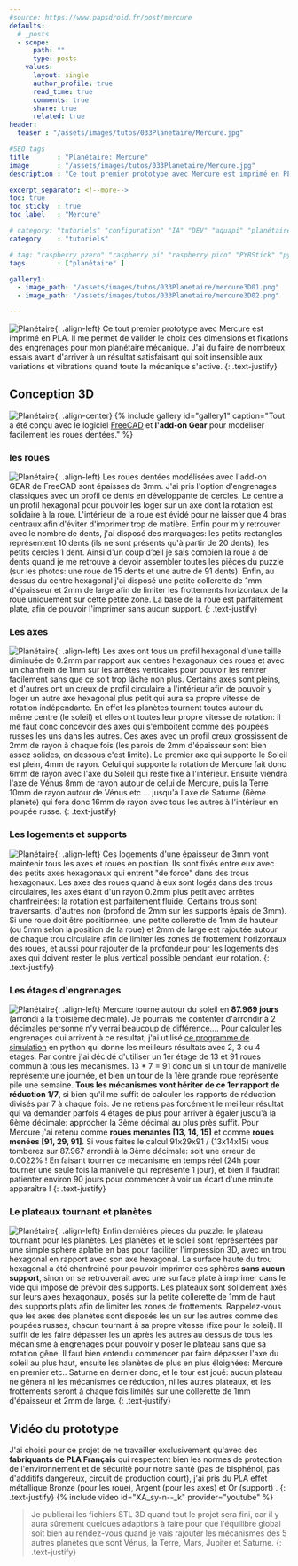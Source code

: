 ```yaml
---
#source: https://www.papsdroid.fr/post/mercure
defaults:
  # _posts
  - scope:
      path: ""
      type: posts
    values:
      layout: single
      author_profile: true
      read_time: true
      comments: true
      share: true
      related: true
header: 
  teaser : "/assets/images/tutos/033Planetaire/Mercure.jpg"

#SEO tags
title       : "Planétaire: Mercure"
image       : "/assets/images/tutos/033Planetaire/Mercure.jpg"
description : "Ce tout premier prototype avec Mercure est imprimé en PLA. Il me permet de valider le choix des dimensions et fixations des engrenages pour mon planétaire mécanique"

excerpt_separator: <!--more-->
toc: true
toc_sticky  : true
toc_label   : "Mercure"

# category: "tutoriels" "configuration" "IA" "DEV" "aquapi" "planétaire" 
category    : "tutoriels" 

# tag: "raspberry pzero" "raspberry pi" "raspberry pico" "PYBStick" "python3" "micro-pyhton" "électronique"
tags        : ["planétaire" ]

gallery1:
  - image_path: "/assets/images/tutos/033Planetaire/mercure3D01.png"
  - image_path: "/assets/images/tutos/033Planetaire/mercure3D02.png"

---
```

![Planétaire](/assets/images/tutos/033Planetaire/Mercure.jpg){: .align-left}
Ce tout premier prototype avec Mercure est imprimé en PLA. Il me permet de valider le choix des dimensions et fixations des engrenages pour mon planétaire mécanique. J'ai du faire de nombreux essais avant d'arriver à un résultat satisfaisant qui soit insensible aux variations et vibrations quand toute la mécanique s'active.
{: .text-justify}

## Conception 3D
![Planétaire](/assets/images/tutos/033Planetaire/mercure3D03.png){: .align-center}
{% include gallery id="gallery1" caption="Tout a été conçu avec le logiciel [FreeCAD](https://www.freecadweb.org/?lang=fr) et **l'add-on Gear** pour modéliser facilement les roues dentées." %}

### les roues
![Planétaire](/assets/images/tutos/033Planetaire/mercure-roues.png){: .align-left}
Les roues dentées modélisées avec l'add-on GEAR de FreeCAD sont épaisses de 3mm. J'ai pris l'option d'engrenages classiques avec un profil de dents en développante de cercles. Le centre a un profil hexagonal pour pouvoir les loger sur un axe dont la rotation est solidaire à la roue. L'intérieur de la roue est évidé pour ne laisser que 4 bras centraux afin d'éviter d'imprimer trop de matière. Enfin pour m'y retrouver avec le nombre de dents, j'ai disposé des marquages: les petits rectangles représentent 10 dents (ils ne sont présents qu'à partir de 20 dents), les petits cercles 1 dent. Ainsi d'un coup d’œil je sais combien la roue a de dents quand je me retrouve à devoir assembler toutes les pièces du puzzle (sur les photos: une roue de 15 dents et une autre de 91 dents). Enfin, au dessus du centre hexagonal j'ai disposé une petite collerette de 1mm d'épaisseur et 2mm de large afin de limiter les frottements horizontaux de la roue uniquement sur cette petite zone. La base de la roue est parfaitement plate, afin de pouvoir l'imprimer sans aucun support.
{: .text-justify}

### Les axes
![Planétaire](/assets/images/tutos/033Planetaire/mercure-axes.png){: .align-left}
Les axes ont tous un profil hexagonal d'une taille diminuée de 0.2mm par rapport aux centres hexagonaux des roues et avec un chanfrein de 1mm sur les arrêtes verticales pour pouvoir les rentrer facilement sans que ce soit trop lâche non plus. Certains axes sont pleins, et d'autres ont un creux de profil circulaire à l'intérieur afin de pouvoir y loger un autre axe hexagonal plus petit qui aura sa propre vitesse de rotation indépendante. En effet les planètes tournent toutes autour du même centre (le soleil) et elles ont toutes leur propre vitesse de rotation: il me faut donc concevoir des axes qui s'emboîtent comme des poupées russes les uns dans les autres. Ces axes avec un profil creux grossissent de 2mm de rayon à chaque fois (les parois de 2mm d'épaisseur sont bien assez solides, en dessous c'est limite). Le premier axe qui supporte le Soleil est plein, 4mm de rayon. Celui qui supporte la rotation de Mercure fait donc 6mm de rayon avec l'axe du Soleil qui reste fixe à l'intérieur. Ensuite viendra l'axe de Vénus 8mm de rayon autour de celui de Mercure, puis la Terre 10mm de rayon autour de Vénus etc ... jusqu'à l'axe de Saturne (6ème planète) qui fera donc 16mm de rayon avec tous les autres à l'intérieur en poupée russe. 
{: .text-justify}

### Les logements et supports
![Planétaire](/assets/images/tutos/033Planetaire/mercure-supports.png){: .align-left}
Ces logements d'une épaisseur de 3mm vont maintenir tous les axes et roues en position. Ils sont fixés entre eux avec des petits axes hexagonaux qui entrent "de force" dans des trous hexagonaux. Les axes des roues quand à eux sont logés dans des trous circulaires, les axes étant d'un rayon 0.2mm plus petit avec arrêtes chanfreinées: la rotation est parfaitement fluide. Certains trous sont traversants, d'autres non (profond de 2mm sur les supports épais de 3mm). Si une roue doit être positionnée, une petite collerette de 1mm de hauteur (ou 5mm selon la position de la roue) et 2mm de large est rajoutée autour de chaque trou circulaire afin de limiter les zones de frottement horizontaux des roues, et aussi pour rajouter de la profondeur pour les logements des axes qui doivent rester le plus vertical possible pendant leur rotation.
{: .text-justify}

### Les étages d'engrenages
![Planétaire](/assets/images/tutos/033Planetaire/mercure-etages.png){: .align-left}
Mercure tourne autour du soleil en **87.969 jours** (arrondi à la troisième décimale). Je pourrais me contenter d'arrondir à 2 décimales personne n'y verrai beaucoup de différence.... Pour calculer les engrenages qui arrivent à ce résultat, j'ai utilisé [ce programme de simulation](https://papsdroidfr.github.io/dev/CalculEngrenages/) en python qui donne les meilleurs résultats avec 2, 3 ou 4 étages. Par contre j'ai décidé d'utiliser un 1er étage de 13 et 91 roues commun à tous les mécanismes. 13 * 7 = 91 donc un si un tour de manivelle représente une journée, et bien un tour de la 1ère grande roue représente pile une semaine. **Tous les mécanismes vont hériter de ce 1er rapport de réduction 1/7**, si bien qu'il me suffit de calculer les rapports de réduction divisés par 7 à chaque fois. Je ne retiens pas forcément le meilleur résultat qui va demander parfois 4 étages de plus pour arriver à égaler jusqu'à la 6ème décimale: approcher la 3ème décimal au plus près suffit. Pour Mercure j'ai retenu comme **roues menantes [13, 14, 15]** et comme **roues menées [91, 29, 91]**. Si vous faites le calcul 91x29x91 / (13x14x15) vous tomberez sur 87.967 arrondi à la 3ème décimale: soit une erreur de 0.0022% ! En faisant tourner ce mécanisme en temps réel (24h pour tourner une seule fois la manivelle qui représente 1 jour), et bien il faudrait patienter environ 90 jours pour commencer à voir un écart d'une minute apparaître !
{: .text-justify}

### Le plateaux tournant et planètes
![Planétaire](/assets/images/tutos/033Planetaire/mercure-plateaux.png){: .align-left}
Enfin dernières pièces du puzzle: le plateau tournant pour les planètes. Les planètes et le soleil sont représentées par une simple sphère aplatie en bas pour faciliter l'impression 3D, avec un trou hexagonal en rapport avec son axe hexagonal. La surface haute du trou hexagonal a été chanfreiné pour pouvoir imprimer ces sphères **sans aucun support**, sinon on se retrouverait avec une surface plate à imprimer dans le vide qui impose de prévoir des supports. Les plateaux sont solidement axés sur leurs axes hexagonaux, posés sur la petite collerette de 1mm de haut des supports plats afin de limiter les zones de frottements. Rappelez-vous que les axes des planètes sont disposés les un sur les autres comme des poupées russes, chacun tournant à sa propre vitesse (fixe pour le soleil). Il suffit de les faire dépasser les un après les autres au dessus de tous les mécanisme à engrenages pour pouvoir y poser le plateau sans que sa rotation gêne. Il faut bien entendu commencer par faire dépasser l'axe du soleil au plus haut, ensuite les planètes de plus en plus éloignées: Mercure en premier etc.. Saturne en dernier donc, et le tour est joué: aucun plateau ne gênera ni les mécanismes de réduction, ni les autres plateaux, et les frottements seront à chaque fois limités sur une collerette de 1mm d'épaisseur et 2mm de large.
{: .text-justify}

## Vidéo du prototype
J'ai choisi pour ce projet de ne travailler exclusivement qu'avec des **fabriquants de PLA Français** qui respectent bien les normes de protection de l'environnement et de sécurité pour notre santé (pas de bisphénol, pas d'additifs dangereux, circuit de production court), j'ai pris du PLA effet métallique Bronze (pour les roue), Argent (pour les axes) et Or (support) .
{: .text-justify}
{% include video id="XA_sy-n--_k" provider="youtube" %}

>Je publierai les fichiers STL 3D quand tout le projet sera fini, car il y aura sûrement quelques adaptions à faire pour que l'équilibre global soit bien au rendez-vous quand je vais rajouter les mécanismes des 5 autres planètes que sont Vénus, la Terre, Mars, Jupiter et Saturne.
{: .text-justify}